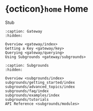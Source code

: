 # {octicon}`home` Home

Stub


```{toctree}
:caption: Gateway
:hidden:

Overview <gateway/index>
Getting a Key <gateway/key>
Querying <gateway/querying>
Using Subgrounds <gateway/subgrounds>
```

```{toctree}
:caption: Subgrounds
:hidden:

Overview <subgrounds/index>
subgrounds/getting_started/index
subgrounds/advanced_topics/index
subgrounds/faq/index
subgrounds/examples/index
subgrounds/tutorials
API Reference <subgrounds/modules>
```

<!-- ```{toctree}
:caption: Development
:hidden:

contributing
``` -->
